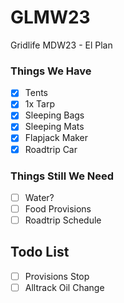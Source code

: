 # GLMW23
Gridlife MDW23 - El Plan

### Things We Have
- [X] Tents
- [X] 1x Tarp
- [X] Sleeping Bags
- [X] Sleeping Mats
- [X] Flapjack Maker
- [X] Roadtrip Car

### Things Still We Need
- [ ] Water?
- [ ] Food Provisions
- [ ] Roadtrip Schedule

## Todo List
- [ ] Provisions Stop
- [ ] Alltrack Oil Change
